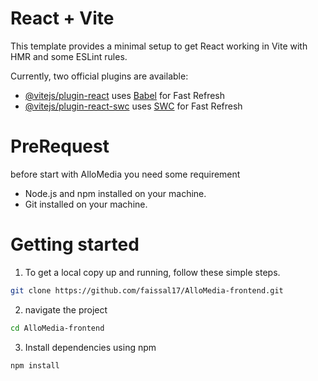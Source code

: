 # React + Vite

This template provides a minimal setup to get React working in Vite with HMR and some ESLint rules.

Currently, two official plugins are available:

- [@vitejs/plugin-react](https://github.com/vitejs/vite-plugin-react/blob/main/packages/plugin-react/README.md) uses [Babel](https://babeljs.io/) for Fast Refresh
- [@vitejs/plugin-react-swc](https://github.com/vitejs/vite-plugin-react-swc) uses [SWC](https://swc.rs/) for Fast Refresh

# PreRequest

before start with AlloMedia you need some requirement

- Node.js and npm installed on your machine.
- Git installed on your machine.


# Getting started

1. To get a local copy up and running, follow these simple steps.

```bash
git clone https://github.com/faissal17/AlloMedia-frontend.git
```

2. navigate the project

```bash
cd AlloMedia-frontend
```

3.  Install dependencies using npm

```bash
npm install
```
